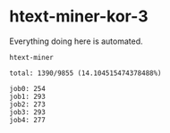 # htext-miner-kor-3

Everything doing here is automated.

```
htext-miner

total: 1390/9855 (14.104515474378488%)

job0: 254
job1: 293
job2: 273
job3: 293
job4: 277
```